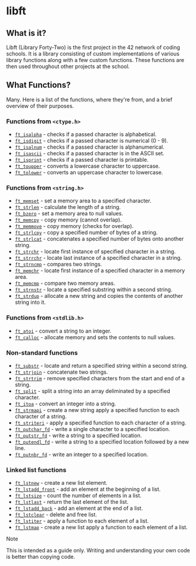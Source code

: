 # libft

## What is it?

Libft (Library Forty-Two) is the first project in the 42 network of coding schools.
It is a library consisting of custom implementations of various library functions along with a few custom functions.
These functions are then used throughout other projects at the school. 

## What Functions?

Many. Here is a list of the functions, where they're from, and a brief overview of their purposes.

### Functions from `<ctype.h>`

- [`ft_isalpha`](ft_isalpha.c)	- checks if a passed character is alphabetical.
- [`ft_isdigit`](ft_isdigit.c)	- checks if a passed character is numerical (0 - 9).
- [`ft_isalnum`](ft_isalnum.c)	- checks if a passed character is alphanumerical.
- [`ft_isascii`](ft_isascii.c)	- checks if a passed character is in the ASCII set.
- [`ft_isprint`](ft_isprint.c)	- checks if a passed character is printable.
- [`ft_toupper`](ft_toupper.c)	- converts a lowercase character to uppercase.
- [`ft_tolower`](ft_tolower.c)	- converts an uppercase character to lowercase.

### Functions from `<string.h>`

- [`ft_memset`](ft_memset.c)	- set a memory area to a specified character.
- [`ft_strlen`](ft_strlen.c)	- calculate the length of a string.
- [`ft_bzero`](ft_bzero.c)	    - set a memory area to null values.
- [`ft_memcpy`](ft_memcpy.c)	- copy memory (cannot overlap).
- [`ft_memmove`](ft_memmove.c)	- copy memory (checks for overlap).
- [`ft_strlcpy`](ft_strlcpy.c)	- copy a specified number of bytes of a string.
- [`ft_strlcat`](ft_strlcat.c)	- concatenates a specified number of bytes onto another string.
- [`ft_strchr`](ft_strchr.c)	- locate first instance of specified character in a string.
- [`ft_strrchr`](ft_strrchr.c)	- locate last instance of a specified character in a string.
- [`ft_strncmp`](ft_strncmp.c)	- compares two strings.
- [`ft_memchr`](ft_memchr.c)	- locate first instance of a specified character in a memory area.
- [`ft_memcmp`](ft_memcmp.c)	- compare two memory areas.
- [`ft_strnstr`](ft_strnstr.c)	- locate a specified substring within a second string.
- [`ft_strdup`](ft_strdup.c)	- allocate a new string and copies the contents of another string into it.

### Functions from `<stdlib.h>`
- [`ft_atoi`](ft_atoi.c)	    - convert a string to an integer.
- [`ft_calloc`](ft_calloc.c)	- allocate memory and sets the contents to null values.

### Non-standard functions
- [`ft_substr`](ft_substr.c)	     - locate and return a specified string within a second string.
- [`ft_strjoin`](ft_strjoin.c)	     - concatenate two strings.
- [`ft_strtrim`](ft_strtrim.c)	     - remove specified characters from the start and end of a string.
- [`ft_split`](ft_split.c)	         - split a string into an array deliminated by a specified character.
- [`ft_itoa`](ft_itoa.c)	         - convert an integer into a string.
- [`ft_strmapi`](ft_strmapi.c)  	 - create a new string apply a specified function to each character of a string.
- [`ft_striteri`](ft_striteri.c)	 - apply a specified function to each character of a string.
- [`ft_putchar_fd`](ft_putchar_fd.c) - write a single character to a specified location.
- [`ft_putstr_fd`](ft_putstr_fd.c)   - write a string to a specified location.
- [`ft_putendl_fd`](ft_putendl_fd.c) - write a string to a specified location followed by a new line.
- [`ft_putnbr_fd`](ft_putnbr_fd.c)	 - write an integer to a specified location.

### Linked list functions

- [`ft_lstnew`](ft_lstnew.c)	            - create a new list element.
- [`ft_lstadd_front`](ft_lstadd_front.c)	- add an element at the beginning of a list.
- [`ft_lstsize`](ft_lstsize.c)	            - count the number of elements in a list.
- [`ft_lstlast`](ft_lstlast.c)	            - return the last element of the list.
- [`ft_lstadd_back`](ft_lstadd_back.c)	    - add an element at the end of a list.
- [`ft_lstclear`](ft_lstclear.c)	        - delete and free list.
- [`ft_lstiter`](ft_lstiter.c)	            - apply a function to each element of a list.
- [`ft_lstmap`](ft_lstmap.c)	            - create a new list apply a function to each element of a list.

> [!NOTE]
> This is intended as a guide only. Writing and understanding your own code is better than copying code.